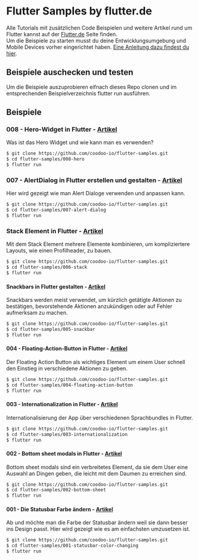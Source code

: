 # Flutter Samples by flutter.de

Alle Tutorials mit zusätzlichen Code Beispielen und weitere Artikel rund um Flutter kannst auf der [Flutter.de](https://flutter.de) Seite finden.<br/>
Um die Beispiele zu starten musst du deine Entwicklungsumgebung und Mobile Devices vorher eingerichtet haben. [Eine Anleitung dazu findest du hier](https://flutter.de/artikel/flutter-entwicklungsumgebung-einrichten.html).

## Beispiele auschecken und testen
Um die Beispiele auszuprobieren eifnach dieses Repo clonen und im entsprechenden Beispielverzeichnis flutter run ausführen.


## Beispiele

### 008 - Hero-Widget in Flutter - [Artikel](https://flutter.de/artikel/artikel/hero-widget-flutter.html)
Was ist das Hero Widget und wie kann man es verwenden?

```bash
$ git clone https://github.com/coodoo-io/flutter-samples.git
$ cd flutter-samples/008-hero
$ flutter run
```

### 007 - AlertDialog in Flutter erstellen und gestalten - [Artikel](https://flutter.de/artikel/artikel/alert-dialog-flutter.html)
Hier wird gezeigt wie man Alert Dialoge verwenden und anpassen kann.

```bash
$ git clone https://github.com/coodoo-io/flutter-samples.git
$ cd flutter-samples/007-alert-dialog
$ flutter run
```

### Stack Element in Flutter - [Artikel](https://flutter.de/artikel/artikel/elemente-in-flutter-stapeln-mit-stack-element.html)
Mit dem Stack Element mehrere Elemente kombinieren, um kompliziertere Layouts, wie einen Profilheader, zu bauen.

```bash
$ git clone https://github.com/coodoo-io/flutter-samples.git
$ cd flutter-samples/006-stack
$ flutter run
```

#### Snackbars in Flutter gestalten - [Artikel](https://flutter.de/artikel/artikel/snackbars-flutter-gestalten.html)
Snackbars werden meist verwendet, um kürzlich getätigte Aktionen zu bestätigen, bevorstehende Aktionen anzukündigen oder auf Fehler aufmerksam zu machen.

```bash
$ git clone https://github.com/coodoo-io/flutter-samples.git
$ cd flutter-samples/005-snackbar
$ flutter run
```

#### 004 - Floating-Action-Button in Flutter - [Artikel](https://flutter.de/artikel/artikel/lfloating-action-button-flutter.html)
Der Floating Action Button als wichtiges Element um einem User schnell den Einstieg in verschiedene Aktionen zu geben.

```bash
$ git clone https://github.com/coodoo-io/flutter-samples.git
$ cd flutter-samples/004-floating-action-button
$ flutter run
```

#### 003 - Internationalization in Flutter - [Artikel](https://flutter.de/artikel/artikel/leichte-internationalization-in-flutter.html)
Internationalisierung der App über verschiedenen Sprachbundles in Flutter. 

```bash
$ git clone https://github.com/coodoo-io/flutter-samples.git
$ cd flutter-samples/003-internationalization
$ flutter run
```

#### 002 - Bottom sheet modals in Flutter - [Artikel](https://flutter.de/artikel/artikel/bottom-sheet-modals-in-flutter.html)
Bottom sheet modals sind ein verbreitetes Element, da sie dem User eine Auswahl an Dingen geben, die leicht mit dem Daumen zu erreichen sind.

```bash
$ git clone https://github.com/coodoo-io/flutter-samples.git
$ cd flutter-samples/002-bottom-sheet
$ flutter run
```

#### 001 - Die Statusbar Farbe ändern - [Artikel](https://flutter.de/artikel/flutter-statusbar-farbe-%C3%A4ndern.html)
Ab und möchte man die Farbe der Statusbar ändern weil sie dann besser ins Design passt. Hier wird gezeigt wie es am einfachsten umzusetzen ist.

```bash
$ git clone https://github.com/coodoo-io/flutter-samples.git
$ cd flutter-samples/001-statusbar-color-changing
$ flutter run
```
